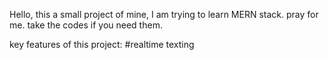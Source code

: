 Hello, this a small project of mine, I am trying to learn MERN stack. pray for me. take the codes if you need them.

key features of this project:
 #realtime texting